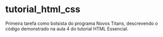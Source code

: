 # tutorial_html_css
Primeira tarefa como bolsista do programa Novos Titans, descrevendo o código demonstrado na aula 4 do tutorial HTML Essencial.
